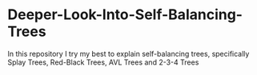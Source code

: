 # Deeper-Look-Into-Self-Balancing-Trees
In this repository I try my best to explain self-balancing trees, specifically Splay Trees, Red-Black Trees, AVL Trees and 2-3-4 Trees

